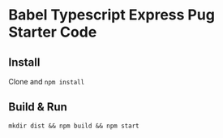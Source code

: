 # Babel Typescript Express Pug Starter Code

## Install

Clone and `npm install`

## Build & Run

`mkdir dist && npm build && npm start`
